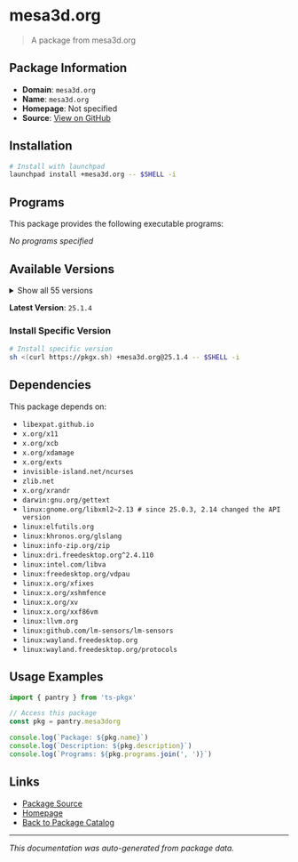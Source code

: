 # mesa3d.org

> A package from mesa3d.org

## Package Information

- **Domain**: `mesa3d.org`
- **Name**: `mesa3d.org`
- **Homepage**: Not specified
- **Source**: [View on GitHub](https://github.com/pkgxdev/pantry/tree/main/projects/mesa3d.org/package.yml)

## Installation

```bash
# Install with launchpad
launchpad install +mesa3d.org -- $SHELL -i
```

## Programs

This package provides the following executable programs:

*No programs specified*

## Available Versions

<details>
<summary>Show all 55 versions</summary>

- `25.1.4`, `25.1.3`, `25.1.2`, `25.1.1`, `25.1.0`
- `25.0.7`, `25.0.6`, `25.0.5`, `25.0.4`, `25.0.3`
- `25.0.2`, `25.0.1`, `25.0.0`, `24.3.4`, `24.3.3`
- `24.3.2`, `24.3.1`, `24.3.0`, `24.2.8`, `24.2.7`
- `24.2.6`, `24.2.5`, `24.2.4`, `24.2.3`, `24.2.2`
- `24.2.1`, `24.2.0`, `24.1.7`, `24.1.6`, `24.1.5`
- `24.1.4`, `24.1.3`, `24.1.2`, `24.1.1`, `24.1.0`
- `24.0.9`, `24.0.8`, `24.0.7`, `24.0.6`, `24.0.5`
- `24.0.4`, `24.0.3`, `24.0.2`, `24.0.1`, `24.0.0`
- `23.3.6`, `23.3.5`, `23.3.4`, `23.3.3`, `23.3.2`
- `23.3.1`, `23.3.0`, `23.2.1`, `23.1.8`, `23.1.7`

</details>

**Latest Version**: `25.1.4`

### Install Specific Version

```bash
# Install specific version
sh <(curl https://pkgx.sh) +mesa3d.org@25.1.4 -- $SHELL -i
```

## Dependencies

This package depends on:

- `libexpat.github.io`
- `x.org/x11`
- `x.org/xcb`
- `x.org/xdamage`
- `x.org/exts`
- `invisible-island.net/ncurses`
- `zlib.net`
- `x.org/xrandr`
- `darwin:gnu.org/gettext`
- `linux:gnome.org/libxml2~2.13 # since 25.0.3, 2.14 changed the API version`
- `linux:elfutils.org`
- `linux:khronos.org/glslang`
- `linux:info-zip.org/zip`
- `linux:dri.freedesktop.org^2.4.110`
- `linux:intel.com/libva`
- `linux:freedesktop.org/vdpau`
- `linux:x.org/xfixes`
- `linux:x.org/xshmfence`
- `linux:x.org/xv`
- `linux:x.org/xxf86vm`
- `linux:llvm.org`
- `linux:github.com/lm-sensors/lm-sensors`
- `linux:wayland.freedesktop.org`
- `linux:wayland.freedesktop.org/protocols`

## Usage Examples

```typescript
import { pantry } from 'ts-pkgx'

// Access this package
const pkg = pantry.mesa3dorg

console.log(`Package: ${pkg.name}`)
console.log(`Description: ${pkg.description}`)
console.log(`Programs: ${pkg.programs.join(', ')}`)
```

## Links

- [Package Source](https://github.com/pkgxdev/pantry/tree/main/projects/mesa3d.org/package.yml)
- [Homepage](#)
- [Back to Package Catalog](../package-catalog.md)

---

*This documentation was auto-generated from package data.*
